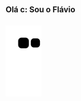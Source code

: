 ## Olá c: Sou o Flávio 
 <div>
  <a href="https://github.com/flavioxe">

  ##
 
<div> 
 
 
  ![Snake animation](https://github.com/rafaballerini/rafaballerini/blob/output/github-contribution-grid-snake.svg)
 
</div>


